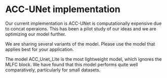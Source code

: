 # ACC-UNet implementation

Our current implementation is ACC-UNet is computationally expensive due to concat operaions. This has been a pilot study of our ideas and we are optimizing our model further.

We are sharing several variants of the model. Please use the model that applies best for your application.

The model ACC_Unet_Lite is the most lightweight model, which ignores the MLFC block. We have found that this model performs quite well comparatively, particularly for small datasets.